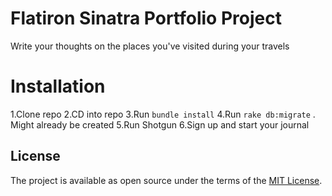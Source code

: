 # Flatiron Sinatra Portfolio Project 

Write your thoughts on the places you've visited during your travels 

# Installation 

1.Clone repo
2.CD into repo 
3.Run `bundle install`
4.Run `rake db:migrate`
    . Might already be created
5.Run Shotgun
6.Sign up and start your journal

## License

The project is available as open source under the terms of the [MIT License](https://opensource.org/licenses/MIT).

